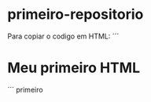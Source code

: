 # primeiro-repositorio

Para copiar o codigo em HTML:
´´´
<html>
  <h1>Meu primeiro HTML</h1>
</html>  
´´´
primeiro
